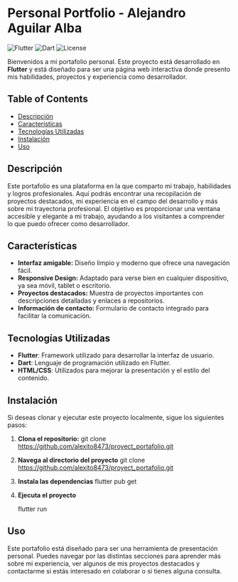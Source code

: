 # Personal Portfolio - Alejandro Aguilar Alba

![Flutter](https://img.shields.io/badge/Flutter-v3.0-blue.svg)
![Dart](https://img.shields.io/badge/Dart-v2.18-blue.svg)
![License](https://img.shields.io/badge/License-MIT-green.svg)

Bienvenidos a mi portafolio personal. Este proyecto está desarrollado en **Flutter** y está diseñado para ser una página web interactiva donde presento mis habilidades, proyectos y experiencia como desarrollador.

## Table of Contents

- [Descripción](#descripción)
- [Características](#características)
- [Tecnologías Utilizadas](#tecnologías-utilizadas)
- [Instalación](#instalación)
- [Uso](#uso)

## Descripción

Este portafolio es una plataforma en la que comparto mi trabajo, habilidades y logros profesionales. Aquí podrás encontrar una recopilación de proyectos destacados, mi experiencia en el campo del desarrollo y más sobre mi trayectoria profesional. El objetivo es proporcionar una ventana accesible y elegante a mi trabajo, ayudando a los visitantes a comprender lo que puedo ofrecer como desarrollador.

## Características

- **Interfaz amigable:** Diseño limpio y moderno que ofrece una navegación fácil.
- **Responsive Design:** Adaptado para verse bien en cualquier dispositivo, ya sea móvil, tablet o escritorio.
- **Proyectos destacados:** Muestra de proyectos importantes con descripciones detalladas y enlaces a repositorios.
- **Información de contacto:** Formulario de contacto integrado para facilitar la comunicación.

## Tecnologías Utilizadas

- **Flutter**: Framework utilizado para desarrollar la interfaz de usuario.
- **Dart**: Lenguaje de programación utilizado en Flutter.
- **HTML/CSS**: Utilizados para mejorar la presentación y el estilo del contenido.

## Instalación

Si deseas clonar y ejecutar este proyecto localmente, sigue los siguientes pasos:

1. **Clona el repositorio:**
   git clone https://github.com/alexito8473/proyect_portafolio.git
   
3. **Navega al directorio del proyecto**
   git clone https://github.com/alexito8473/proyect_portafolio.git
   
5. **Instala las dependencias**
   flutter pub get
   
7. **Ejecuta el proyecto**

   flutter run

## Uso

Este portafolio está diseñado para ser una herramienta de presentación personal. Puedes navegar por las distintas secciones para aprender más sobre mi experiencia, ver algunos de mis proyectos destacados y contactarme si estás interesado en colaborar o si tienes alguna consulta.

   
   
